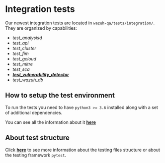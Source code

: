 
# Integration tests

Our newest integration tests are located in `wazuh-qa/tests/integration/`. They are organized by capabilities:

- _test_analysisd_
- _test_api_
- _test_cluster_
- _test_fim_
- _test_gcloud_
- _test_mitre_
- _test_sca_
- **[_test_vulnerability_detector_](test_vulnerability_detector)**
- _test_wazuh_db_

## How to setup the test environment

To run the tests you need to have `python3 >= 3.6` installed along with a set of additional dependencies.

You can see all the information about it **[here](set_up_environment.md)**

##  About test structure

Click **[here](help.md)** to see more information about the testing files structure or about the testing framework `pytest`.